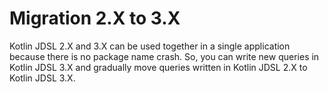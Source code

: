 # Migration 2.X to 3.X

Kotlin JDSL 2.X and 3.X can be used together in a single application because there is no package name crash.
So, you can write new queries in Kotlin JDSL 3.X and gradually move queries written in Kotlin JDSL 2.X to Kotlin JDSL 3.X.
